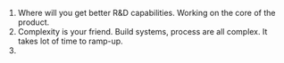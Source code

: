 1. Where will you get better R&D capabilities. Working on the core of the product.
2. Complexity is your friend. Build systems, process are all complex. It takes lot of time to ramp-up.
3. 